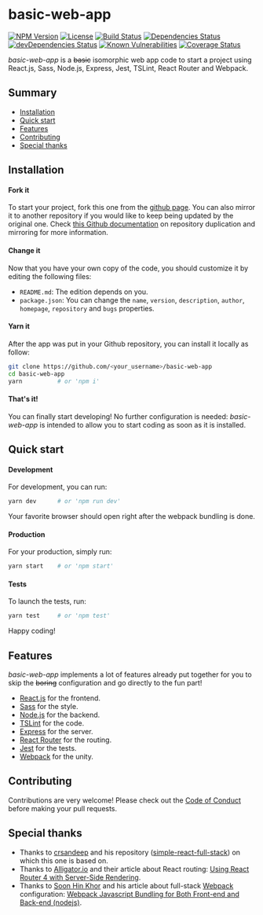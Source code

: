 # basic-web-app

[![NPM Version](https://img.shields.io/npm/v/basic-web-app.svg)](https://www.npmjs.org/package/basic-web-app) [![License](https://img.shields.io/npm/l/basic-web-app.svg)](https://www.npmjs.org/package/basic-web-app) [![Build Status](http://img.shields.io/travis/ttous/basic-web-app/master.svg)](https://travis-ci.org/ttous/basic-web-app) [![Dependencies Status](https://img.shields.io/david/ttous/basic-web-app.svg)](https://david-dm.org/ttous/basic-web-app) [![devDependencies Status](https://david-dm.org/ttous/basic-web-app/dev-status.svg)](https://david-dm.org/ttous/basic-web-app?type=dev) [![Known Vulnerabilities](https://snyk.io/test/github/ttous/basic-web-app/badge.svg)](https://snyk.io/test/github/ttous/basic-web-app) [![Coverage Status](https://coveralls.io/repos/github/ttous/basic-web-app/badge.svg)](https://coveralls.io/github/ttous/basic-web-app)

_basic-web-app_ is a ~~basic~~ isomorphic web app code to start a project using React.js, Sass, Node.js, Express, Jest, TSLint, React Router and Webpack.

## Summary
- [Installation](#installation)
- [Quick start](#quick-start)
- [Features](#features)
- [Contributing](#contributing)
- [Special thanks](#special-thanks)

## Installation
#### Fork it
To start your project, fork this one from the [github page](https://github.com/ttous/basic-web-app).
You can also mirror it to another repository if you would like to keep being updated by the original one. Check [this Github documentation](https://help.github.com/en/articles/duplicating-a-repository) on repository duplication and mirroring for more information.

#### Change it
Now that you have your own copy of the code, you should customize it by editing the following files:
- `README.md`: The edition depends on you.
- `package.json`: You can change the `name`, `version`, `description`, `author`, `homepage`, `repository` and `bugs` properties.

#### Yarn it
After the app was put in your Github repository, you can install it locally as follow:
```bash
git clone https://github.com/<your_username>/basic-web-app
cd basic-web-app
yarn          # or 'npm i'
```

#### That's it!
You can finally start developing! No further configuration is needed: _basic-web-app_ is intended to allow you to start coding as soon as it is installed.

## Quick start
#### Development
For development, you can run:
```bash
yarn dev      # or 'npm run dev'
```
Your favorite browser should open right after the webpack bundling is done.

#### Production
For your production, simply run:
```bash
yarn start    # or 'npm start'
```

#### Tests
To launch the tests, run:
```bash
yarn test     # or 'npm test'
```
Happy coding!

## Features
_basic-web-app_ implements a lot of features already put together for you to skip the ~~boring~~ configuration and go directly to the fun part!
- [React.js](https://github.com/facebook/react) for the frontend.
- [Sass](https://github.com/sass/node-sass) for the style.
- [Node.js](https://github.com/nodejs/node) for the backend.
- [TSLint](https://github.com/palantir/tslint) for the code.
- [Express](https://github.com/expressjs/express) for the server.
- [React Router](https://github.com/ReactTraining/react-router) for the routing.
- [Jest](https://github.com/facebook/jest) for the tests.
- [Webpack](https://github.com/webpack/webpack) for the unity.

## Contributing
Contributions are very welcome! Please check out the [Code of Conduct](https://github.com/ttous/basic-web-app/blob/master/CODE_OF_CONDUCT.md) before making your pull requests.

## Special thanks
- Thanks to [crsandeep](https://github.com/crsandeep) and his repository ([simple-react-full-stack](https://github.com/crsandeep/simple-react-full-stack)) on which this one is based on.
- Thanks to [Alligator.io](https://alligator.io) and their article about React routing: [Using React Router 4 with Server-Side Rendering](https://alligator.io/react/react-router-ssr/).
- Thanks to [Soon Hin Khor](https://medium.com/@khor) and his article about full-stack [Webpack](https://github.com/webpack/webpack) configuration: [Webpack Javascript Bundling for Both Front-end and Back-end (nodejs)](https://medium.com/code-oil/webpack-javascript-bundling-for-both-front-end-and-back-end-b95f1b429810).
